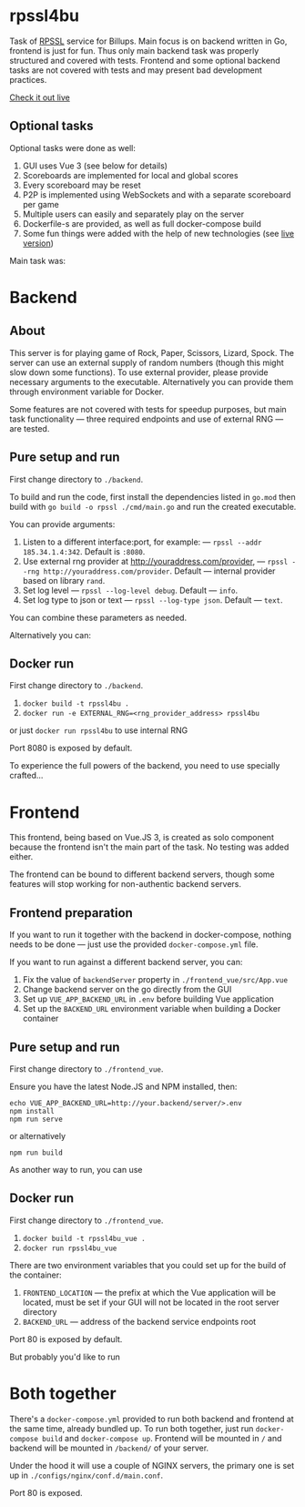 # rpssl4bu

Task of [RPSSL](https://bigbangtheory.fandom.com/wiki/Rock,_Paper,_Scissors,_Lizard,_Spock) service for Billups.
Main focus is on backend written in Go, frontend is just for fun.
Thus only main backend task was properly structured and covered with tests.
Frontend and some optional backend tasks are not covered with tests and
may present bad development practices.

[Check it out live](https://complynx.net/rpssl/)

## Optional tasks

Optional tasks were done as well:
1. GUI uses Vue 3 (see below for details)
2. Scoreboards are implemented for local and global scores
3. Every scoreboard may be reset
4. P2P is implemented using WebSockets and with a separate scoreboard per game
5. Multiple users can easily and separately play on the server
6. Dockerfile-s are provided, as well as full docker-compose build
7. Some fun things were added with the help of new technologies (see [live version](https://complynx.net/rpssl/))

Main task was:

# Backend

## About

This server is for playing game of Rock, Paper, Scissors, Lizard, Spock.
The server can  use an external supply of random numbers (though this
might slow down some functions). To use external provider, please provide
necessary arguments to the executable. Alternatively you can provide them
through environment variable for Docker.

Some features are not covered with tests for speedup purposes, but main
task functionality — three required endpoints and use of external RNG — are tested.

## Pure setup and run

First change directory to `./backend`.

To build and run the code, first install the dependencies listed in `go.mod`
then build with `go build -o rpssl ./cmd/main.go` and run the created executable.

You can provide arguments:

1. Listen to a different interface:port, for example: — `rpssl --addr 185.34.1.4:342`. Default is `:8080`.
2. Use external rng provider at http://youraddress.com/provider, — `rpssl --rng http://youraddress.com/provider`. Default — internal provider based on library `rand`.
3. Set log level — `rpssl --log-level debug`. Default — `info`.
4. Set log type to json or text — `rpssl --log-type json`. Default — `text`.

You can combine these parameters as needed.

Alternatively you can:

## Docker run

First change directory to `./backend`.

1. `docker build -t rpssl4bu .`
2. `docker run -e EXTERNAL_RNG=<rng_provider_address> rpssl4bu`

or just `docker run rpssl4bu` to use internal RNG

Port 8080 is exposed by default.

To experience the full powers of the backend, you need to use specially crafted...

# Frontend

This frontend, being based on Vue.JS 3, is created as solo component because
the frontend isn't the main part of the task. No testing was added either.

The frontend can be bound to different backend servers, though some features
will stop working for non-authentic backend servers.

## Frontend preparation

If you want to run it together with the backend in docker-compose, nothing
needs to be done — just use the provided `docker-compose.yml` file.

If you want to run against a different backend server, you can:
1. Fix the value of `backendServer` property in `./frontend_vue/src/App.vue`
2. Change backend server on the go directly from the GUI
3. Set up `VUE_APP_BACKEND_URL` in `.env` before building Vue application
3. Set up the `BACKEND_URL` environment variable when building a Docker container

## Pure setup and run

First change directory to `./frontend_vue`.

Ensure you have the latest Node.JS and NPM installed, then:

```
echo VUE_APP_BACKEND_URL=http://your.backend/server/>.env
npm install
npm run serve
```
or alternatively
```
npm run build
```

As another way to run, you can use

## Docker run

First change directory to `./frontend_vue`.

1. `docker build -t rpssl4bu_vue .`
2. `docker run rpssl4bu_vue`

There are two environment variables that you could set up for the build of the container:
1. `FRONTEND_LOCATION` — the prefix at which the Vue application will be located, must be set if your GUI will not be located in the root server directory
2. `BACKEND_URL` — address of the backend service endpoints root

Port 80 is exposed by default.

But probably you'd like to run

# Both together

There's a `docker-compose.yml` provided to run both backend and frontend at
the same time, already bundled up. To run both together, just run
`docker-compose build` and `docker-compose up`.
Frontend will be mounted in `/` and backend will be mounted in `/backend/`
of your server.

Under the hood it will use a couple of NGINX servers, the primary one is set up
in `./configs/nginx/conf.d/main.conf`.

Port 80 is exposed.

